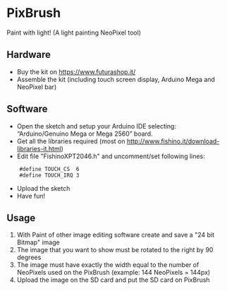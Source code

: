 # PixBrush
Paint with light! (A light painting NeoPixel tool)

## Hardware
- Buy the kit on https://www.futurashop.it/
- Assemble the kit (including touch screen display, Arduino Mega and NeoPixel bar)

## Software
- Open the sketch and setup your Arduino IDE selecting: “Arduino/Genuino Mega or Mega 2560” board.
- Get all the libraries required (most on http://www.fishino.it/download-libraries-it.html)
- Edit file "FishinoXPT2046.h" and uncomment/set following lines:
```
    #define TOUCH_CS  6
    #define TOUCH_IRQ 3
```
- Upload the sketch
- Have fun!

## Usage
1) With Paint of other image editing software create and save a "24 bit Bitmap" image
2) The image that you want to show must be rotated to the right by 90 degrees
3) The image must have exactly the width equal to the number of NeoPixels used on the PixBrush (example: 144 NeoPixels = 144px)
4) Upload the image on the SD card and put the SD card on PixBrush
